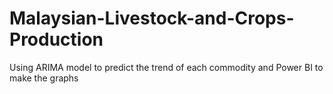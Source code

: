 # Malaysian-Livestock-and-Crops-Production
Using ARIMA model to predict the trend of each commodity and Power BI to make the graphs
